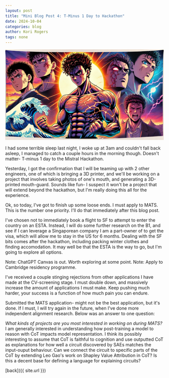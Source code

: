 ```yaml
---
layout: post
title: "Mini Blog Post 4: T-Minus 1 Day to Hackathon"
date: 2024-10-04
categories: blog
author: Kori Rogers
tags: none
---
```

![Mini blog post 4 image](/assets/img/mini_blog_4_image.webp)

I had some terrible sleep last night, I woke up at 3am and couldn't fall back asleep, I managed to catch a couple hours in the morning though. Doesn't matter- T-minus 1 day to the Mistral Hackathon. 

Yesterday, I got the confirmation that I will be teaming up with 2 other engineers, one of which is bringing a 3D printer, and we'll be working on a project that involves taking photos of one's mouth, and generating a 3D-printed mouth-guard. Sounds like fun- I suspect it won't be a project that will extend beyond the hackathon, but I'm really doing this all for the experience. 

Ok, so today, I've got to finish up some loose ends. I must apply to MATS. This is the number one priority. I'll do that immediately after this blog post. 

I've chosen not to immediately book a flight to SF to attempt to enter the country on an ESTA. Instead, I will do some further research on the B1, and see if I can leverage a Singaporean company I am a part-owner of to get the visa, which will allow me to stay in the US for 6 months. Dealing with the SF bits comes after the hackathon, including packing winter clothes and finding accomodation. It may well be that the ESTA is the way to go, but I'm going to explore all options. 

Note: ChatGPT Canvas is out. Worth exploring at some point. 
Note: Apply to Cambridge residency programme. 

I've received a couple stinging rejections from other applications I have made at the CV-screening stage. I must double down, and massively increase the amount of applications I must make. Keep pushing much harder, your success is a function of how much pain you can endure. 

Submitted the MATS application- might not be the best application, but it's done. If I must, I will try again in the future, when I've done more independent alignment research. Below was an answer to one question: 

*What kinds of projects are you most interested in working on during MATS?*
I am generally interested in understanding how post-training a model to reason with CoT impacts model representation. I think its possibly interesting to assume that CoT is faithful to cognition and use outputted CoT as explanations for how well a circuit discovered by SAEs matches the input-ouput behaviour. Can we connect the circuit to specific parts of the CoT by extending Leo Gao's work on Shapley Value Attribution in CoT? Is this a decent base for defining a language for explaining circuits? 

[back]({{ site.url }})